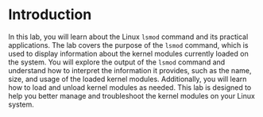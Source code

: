 # Introduction

In this lab, you will learn about the Linux `lsmod` command and its practical applications. The lab covers the purpose of the `lsmod` command, which is used to display information about the kernel modules currently loaded on the system. You will explore the output of the `lsmod` command and understand how to interpret the information it provides, such as the name, size, and usage of the loaded kernel modules. Additionally, you will learn how to load and unload kernel modules as needed. This lab is designed to help you better manage and troubleshoot the kernel modules on your Linux system.
